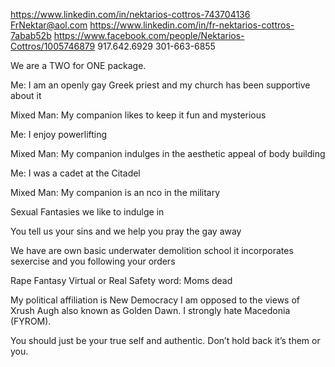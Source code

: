 https://www.linkedin.com/in/nektarios-cottros-743704136
FrNektar@aol.com
https://www.linkedin.com/in/fr-nektarios-cottros-7abab52b
https://www.facebook.com/people/Nektarios-Cottros/1005746879
917.642.6929
301-663-6855

We are a TWO for ONE package.

Me: I am an openly gay Greek priest and my church has been supportive about it

Mixed Man: My companion likes to keep it fun and mysterious 

Me: I enjoy powerlifting

Mixed Man: My companion indulges in the aesthetic appeal of body building

Me: I was a cadet at the Citadel

Mixed Man: My companion is an nco in the military 

Sexual Fantasies we like to indulge in

You tell us your sins and we help you pray the gay away

We have are own basic underwater demolition school it incorporates sexercise and you following your orders

Rape Fantasy Virtual or Real
Safety word:  Moms dead

My political affiliation is New Democracy I am opposed to the views of Xrush Augh also known as Golden Dawn.  I strongly hate Macedonia (FYROM).

You should just be your true self and authentic. Don’t hold back it’s them or you.
